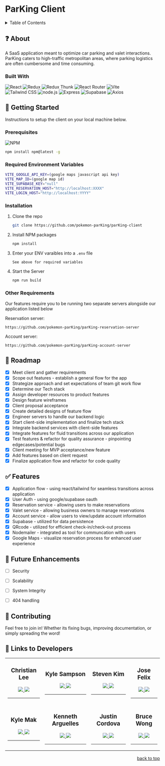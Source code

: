 <a id='readme-top'></a>

# ParKing Client

<details>
  <summary>Table of Contents</summary>
  <ol>
    <li>
      <a href="#about">About</a>
      <ul>
        <li>
          <a href="#built-with">Built With</a>
        </li>
      </ul>
    </li>
    <li>
      <a href="#getting-started">Getting Started</a>
      <ul>
        <li>
          <a href="#prerequisites">Prerequisites</a>
        </li>
        <li>
          <a href="#installation">Installation</a>
        </li>
        <li>
          <a href="#other-requirements">Other Requirements</a>
        </li>
      </ul>
    </li>
    <li>
       <a href="#roadmap">Roadmap</a>
    </li>
    <li>
       <a href="#features">Features</a>
    </li>
    <li>
       <a href="#future-enhancements">Future Enhancements</a>
    </li>
    <li>
      <a href="#contributing">Contributing</a>
    </li>
    <li>
      <a href="#links">Contact</a>
    </li>
  </ol>
</details>

## ❓ About

<a id='about'></a>
A SaaS application meant to optimize car parking and valet interactions. ParKing caters to high-traffic metropolitan areas, where parking logistics are often cumbersome and time consuming.

### Built With

<a id='build-with'></a>

![React](https://img.shields.io/badge/React-20232A?style=for-the-badge&logo=react&logoColor=61DAFB)
![Redux](https://img.shields.io/badge/Redux-593D88?style=for-the-badge&logo=redux&logoColor=white)
![Redux Thunk](https://img.shields.io/badge/Redux_Thunk-7853B8?style=for-the-badge&logo=redux&logoColor=white)
![React Router](https://img.shields.io/badge/React_Router-CA4245?style=for-the-badge&logo=react-router&logoColor=white)
![Vite](https://img.shields.io/badge/Vite-646CFF?style=for-the-badge&logo=vite&logoColor=white)
<br />
![Tailwind CSS](https://img.shields.io/badge/Tailwind_CSS-38B2AC?style=for-the-badge&logo=tailwind-css&logoColor=white)
![node.js](https://img.shields.io/badge/Node.js-43853D?style=for-the-badge&logo=node.js&logoColor=white)
![Express](https://img.shields.io/badge/Express.js-404D59?style=for-the-badge)
![Supabase](https://img.shields.io/badge/Supabase-181818?style=for-the-badge&logo=supabase&logoColor=white)
![Axios](https://img.shields.io/badge/Axios-009688?style=for-the-badge&logo=axios&logoColor=white)

## :rocket: Getting Started

<a id='getting-started'></a>
Instructions to setup the client on your local machine below.

### Prerequisites

<a id='prerequisites'></a>

![NPM](https://img.shields.io/badge/NPM-%23000000.svg?style=for-the-badge&logo=npm&logoColor=white)

```sh
npm install npm@latest -g
```

### Required Environment Variables

```sh
VITE_GOOGLE_API_KEY=(google maps javascript api key)
VITE_MAP_ID=(google map id)
VITE_SUPABASE_KEY="null"
VITE_RESERVATION_HOST="http://localhost:XXXX"
VITE_LOGIN_HOST="http://localhost:YYYY"
```

### Installation

<a id='installation'></a>

1. Clone the repo
   ```sh
   git clone https://github.com/pokemon-parKing/parKing-client
   ```
1. Install NPM packages
   ```sh
   npm install
   ```
1. Enter your ENV varaibles into a `.env` file
   ```
   See above for required variables
   ```
1. Start the Server
   ```sh
   npm run build
   ```

### Other Requirements
<a id='other-requirements'></a>
Our features require you to be running two separate servers alongside our application listed below

Reservation server:
   ```
   https://github.com/pokemon-parKing/parKing-reservation-server
   ```

Account server:
   ```
   https://github.com/pokemon-parKing/parKing-account-server
   ```

<a id='roadmap'></a>
## 🚗 Roadmap

- [x]  Meet client and gather requirements
- [x]  Scope out features - establish a general flow for the app
- [x]  Strategize approach and set expectations of team git work flow
- [x]  Determine our Tech stack
- [x]  Assign developer resources to product features
- [x]  Design feature wireframes
- [x]  Client proposal acceptance
- [x]  Create detailed designs of feature flow
- [x]  Engineer servers to handle our backend logic
- [x]  Start client-side implementation and finalize tech stack
- [x]  Integrate backend services with client-side features
- [x]  Integrate features for fluid transitions across our application
- [x]  Test features & refactor for quality assurance - pinpointing edgecases/potential bugs
- [x]  Client meeting for MVP acceptance/new feature
- [x]  Add features based on client request
- [x]  Finalize application flow and refactor for code quality

<a id='features'></a>
## ✅ Features

- [x]  Application flow - using react/tailwind for seamless transitions across application
- [x]  User Auth - using google/supabase oauth
- [x]  Reservation service - allowing users to make reservations
- [x]  Valet service - allowing business owners to manage reservations
- [x]  Account service - allow users to view/update account information
- [x]  Supabase - utilized for data persistence
- [x]  QRcode - utilized for efficient check-in/check-out process
- [x]  Nodemailer - integrated as tool for communcation with users
- [x]  Google Maps - visualize reservation process for enhanced user experience

<a id='future-enhancements'></a>
## :wrench: Future Enhancements

- [ ]  Security
- [ ]  Scalability
- [ ]  System Integrity
- [ ]  404 handling


## 🙌 Contributing

<a id='contributing'></a>
Feel free to join in! Whether its fixing bugs, improving documentation, or
simply spreading the word!

## :link: Links to Developers

<table id='links' align='center'>
  <tr>
    <td>
      <h3 align='center'>Christian Lee</h3>
      <div align='center'>
      <a href='https://www.linkedin.com/in/christian-lee37'>
        <img src='https://img.shields.io/badge/linkedin-%230077B5.svg?style=for-the-badge&logo=linkedin&logoColor=white' />
      </a>
      <a href='https://github.com/clee4037'>
        <img src='https://img.shields.io/badge/github-%23121011.svg?style=for-the-badge&logo=github&logoColor=white' />
      </a>
      </div>
      <hr />
    </td>
    <td>
      <h3 align='center'>Kyle Sampson</h3>
       <div align='center'>
      <a href="https://www.linkedin.com/in/sampsonkyle/">
        <img src='https://img.shields.io/badge/linkedin-%230077B5.svg?style=for-the-badge&logo=linkedin&logoColor=white' />
      </a>
      <a href="https://github.com/kssampson">
        <img src='https://img.shields.io/badge/github-%23121011.svg?style=for-the-badge&logo=github&logoColor=white' />
      </a>
      </div>
      <hr />
    </td>
    <td>
      <h3 align='center'>Steven Kim</h3>
       <div align='center'>
      <a href="https://www.linkedin.com/in/stevkim/">
        <img src='https://img.shields.io/badge/linkedin-%230077B5.svg?style=for-the-badge&logo=linkedin&logoColor=white' />
      </a>
      <a href="https://github.com/stevkim">
        <img src='https://img.shields.io/badge/github-%23121011.svg?style=for-the-badge&logo=github&logoColor=white' />
      </a>
      </div>
      <hr />
    </td>
    <td>
      <h3 align='center'>Jose Felix</h3>
      <div align='center'>
      <a href="https://www.linkedin.com/in/jose-m-felix/">
        <img src='https://img.shields.io/badge/linkedin-%230077B5.svg?style=for-the-badge&logo=linkedin&logoColor=white' />
      </a>
      <a href="https://github.com/jose-m-f">
        <img src='https://img.shields.io/badge/github-%23121011.svg?style=for-the-badge&logo=github&logoColor=white' />
      </a>
      </div>
      <hr />
    </td>
  </tr>
  <tr>
    <td>
      <h3 align='center'>Kyle Mak</h3>
      <div align='center'>
      <a href="https://www.linkedin.com/in/kylejmak/">
        <img src='https://img.shields.io/badge/linkedin-%230077B5.svg?style=for-the-badge&logo=linkedin&logoColor=white' />
      </a>
      <a href="https://github.com/kjmak14">
        <img src='https://img.shields.io/badge/github-%23121011.svg?style=for-the-badge&logo=github&logoColor=white' />
      </a>
      </div>
      <hr />
    </td>
    <td>
      <h3 align='center'>Kenneth Arguelles</h3>
      <div align='center'>
      <a href="https://www.linkedin.com/in/kennetharguelles/">
        <img src='https://img.shields.io/badge/linkedin-%230077B5.svg?style=for-the-badge&logo=linkedin&logoColor=white' />
      </a>
      <a href="https://github.com/KenMain5">
        <img src='https://img.shields.io/badge/github-%23121011.svg?style=for-the-badge&logo=github&logoColor=white' />
      </a>
      </div>
      <hr />
    </td>
    <td>
      <h3 align='center'>Justin Cordova</h3>
      <div align='center'>
      <a href="https://www.linkedin.com/in/justinlcordova/">
        <img src='https://img.shields.io/badge/linkedin-%230077B5.svg?style=for-the-badge&logo=linkedin&logoColor=white' />
      </a>
      <a href="https://github.com/justcord10">
        <img src='https://img.shields.io/badge/github-%23121011.svg?style=for-the-badge&logo=github&logoColor=white' />
      </a>
      </div>
      <hr />
    </td>
    <td>
      <h3 align='center'>Bruce Wong</h3>
      <div align='center'>
      <a href="https://www.linkedin.com/in/bruce-wong-24000/">
        <img src='https://img.shields.io/badge/linkedin-%230077B5.svg?style=for-the-badge&logo=linkedin&logoColor=white' />
      </a>
      <a href="https://github.com/bzw24">
        <img src='https://img.shields.io/badge/github-%23121011.svg?style=for-the-badge&logo=github&logoColor=white' />
      </a>
      </div>
      <hr />
    </td>
  </tr>
</table>

<p align="right"><a href="#readme-top">back to top</a></p>
